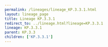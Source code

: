 ```yaml
---
permalink: /lineages/lineage_KP.3.3.1.html
layout: lineage_page
title: Lineage KP.3.3.1
redirect_to: ../lineage.html?lineage=KP.3.3.1
lineage: KP.3.3.1
parent: KP.3.3
children: ['KP.3.3.1']
---
```

